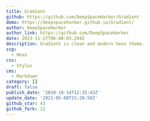 ```yaml
---
title: Gradient
github: https://github.com/DeepSpaceHarbor/Gradient
demo: https://deepspaceharbor.github.io/Gradient/
author: DeepSpaceHarbor
author_link: https://github.com/DeepSpaceHarbor
date: 2023-11-27T06:00:03.294Z
description: Gradient is clean and modern hexo theme.
ssg:
  - Hexo
css:
  - Stylus
cms:
  - Markdown
category: []
draft: false
publish_date: '2018-10-14T12:25:43Z'
update_date: '2021-05-08T15:28:50Z'
github_star: 43
github_fork: 12
---
```

